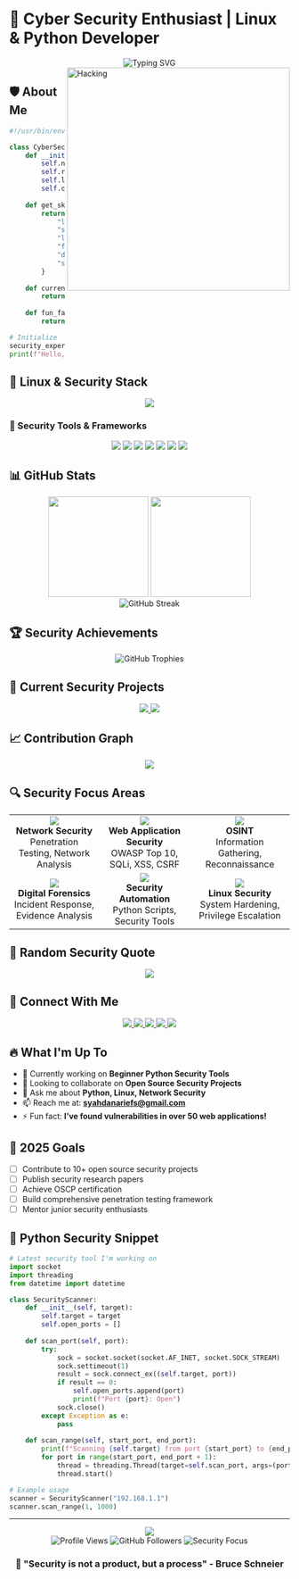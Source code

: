 # 🔐 Cyber Security Enthusiast | Linux & Python Developer

<div align="center">
  <img src="https://readme-typing-svg.demolab.com?font=Fira+Code&size=32&duration=2800&pause=2000&color=00FF41&center=true&vCenter=true&width=940&lines=Welcome+to+my+Digital+Fortress!;Penetration+Tester+%26+Security+Researcher;Linux+Enthusiast+%7C+Python+Developer;Securing+the+Digital+World+One+Line+at+a+Time" alt="Typing SVG" />
</div>

<img align="right" alt="Hacking" width="400" src="https://media.giphy.com/media/077i6AULCXc0FKTj9s/giphy.gif">

## 🛡️ About Me

```python
#!/usr/bin/env python3

class CyberSecurityEnthusiast:
    def __init__(self):
        self.name = "Syahdan"
        self.role = "Cyber Security Enthusiast"
        self.location = "Batam, Indonesia"
        self.current_work = "Network Security"
        
    def get_skills(self):
        return {
            "languages": ["Python", "Bash", "C", "JavaScript", "Go"],
            "security_tools": ["Metasploit", "Nmap", "Burp Suite", "Wireshark", "OWASP ZAP"],
            "linux_distros": ["Kali Linux", "Parrot OS", "Ubuntu", "Arch Linux"],
            "frameworks": ["Django", "Flask", "Scapy", "Requests"],
            "databases": ["PostgreSQL", "MongoDB", "SQLite"],
            "specializations": ["Network Security", "Web App Security", "OSINT", "Forensics"]
        }
    
    def current_focus(self):
        return "Building security automation tools and learning advanced penetration testing"
    
    def fun_fact(self):
        return "I can hack into systems faster than I can make coffee ☕"

# Initialize
security_expert = CyberSecurityEnthusiast()
print(f"Hello, I'm {security_expert.name}!")
```

## 🐧 Linux & Security Stack

<div align="center">
  <img src="https://skillicons.dev/icons?i=python,bash,linux,kali,ubuntu,c,go,javascript,django,flask,postgresql,mongodb,git,docker,aws&perline=8" />
</div>

### 🔧 Security Tools & Frameworks
<div align="center">
  <img src="https://img.shields.io/badge/Metasploit-FF6B6B?style=for-the-badge&logo=metasploit&logoColor=white" />
  <img src="https://img.shields.io/badge/Nmap-4682B4?style=for-the-badge&logo=nmap&logoColor=white" />
  <img src="https://img.shields.io/badge/Burp%20Suite-FF6633?style=for-the-badge&logo=burpsuite&logoColor=white" />
  <img src="https://img.shields.io/badge/Wireshark-1679A7?style=for-the-badge&logo=wireshark&logoColor=white" />
  <img src="https://img.shields.io/badge/OWASP-000000?style=for-the-badge&logo=owasp&logoColor=white" />
  <img src="https://img.shields.io/badge/Kali%20Linux-557C94?style=for-the-badge&logo=kalilinux&logoColor=white" />
  <img src="https://img.shields.io/badge/Parrot%20OS-87CEEB?style=for-the-badge&logo=parrotsecurity&logoColor=white" />
</div>

## 📊 GitHub Stats

<div align="center">
  <img height="180em" src="https://github-readme-stats.vercel.app/api?username=SyahdanAriefS&show_icons=true&theme=chartreuse-dark&include_all_commits=true&count_private=true&bg_color=0d1117&title_color=00ff41&text_color=ffffff&icon_color=00ff41&border_color=00ff41"/>
  <img height="180em" src="https://github-readme-stats.vercel.app/api/top-langs/?username=SyahdanAriefS&layout=compact&langs_count=8&theme=chartreuse-dark&bg_color=0d1117&title_color=00ff41&text_color=ffffff&border_color=00ff41"/>
</div>

<div align="center">
  <img src="https://github-readme-streak-stats.herokuapp.com/?user=SyahdanAriefS&theme=chartreuse-dark&background=0d1117&border=00ff41&stroke=00ff41&ring=00ff41&fire=00ff41&currStreakLabel=00ff41" alt="GitHub Streak" />
</div>

## 🏆 Security Achievements

<div align="center">
  <img src="https://github-profile-trophy.vercel.app/?username=SyahdanAriefS&theme=matrix&no-frame=true&row=1&column=7&title=MultiLanguage,Repositories,Commits,PullRequest,Reviews,Issues,Followers" alt="GitHub Trophies" />
</div>

## 🎯 Current Security Projects

<div align="center">
  <a href="https://github.com/SyahdanAriefS/security-scanner">
    <img src="https://github-readme-stats.vercel.app/api/pin/?username=SyahdanAriefS&repo=Autofill-google-form-use-selenium&theme=chartreuse-dark&bg_color=0d1117&title_color=00ff41&text_color=ffffff&border_color=00ff41" />
  </a>
  <a href="https://github.com/SyahdanAriefS/python-pentesting-tools">
    <img src="https://github-readme-stats.vercel.app/api/pin/?username=SyahdanAriefS&repo=Cryptography-use-Caesar-algorithm&theme=chartreuse-dark&bg_color=0d1117&title_color=00ff41&text_color=ffffff&border_color=00ff41" />
  </a>
</div>

## 📈 Contribution Graph

<div align="center">
  <img src="https://github-readme-activity-graph.vercel.app/graph?username=SyahdanAriefS&theme=chartreuse-dark&bg_color=0d1117&color=00ff41&line=00ff41&point=ffffff&area=true&hide_border=true" />
</div>

## 🔍 Security Focus Areas

<div align="center">
  <table>
    <tr>
      <td align="center" width="200px">
        <img src="https://img.shields.io/badge/Network%20Security-FF6B6B?style=for-the-badge&logo=shield&logoColor=white" />
        <br><strong>Network Security</strong>
        <br>Penetration Testing, Network Analysis
      </td>
      <td align="center" width="200px">
        <img src="https://img.shields.io/badge/Web%20Security-4ECDC4?style=for-the-badge&logo=web&logoColor=white" />
        <br><strong>Web Application Security</strong>
        <br>OWASP Top 10, SQLi, XSS, CSRF
      </td>
      <td align="center" width="200px">
        <img src="https://img.shields.io/badge/OSINT-45B7D1?style=for-the-badge&logo=search&logoColor=white" />
        <br><strong>OSINT</strong>
        <br>Information Gathering, Reconnaissance
      </td>
    </tr>
    <tr>
      <td align="center" width="200px">
        <img src="https://img.shields.io/badge/Forensics-9B59B6?style=for-the-badge&logo=microscope&logoColor=white" />
        <br><strong>Digital Forensics</strong>
        <br>Incident Response, Evidence Analysis
      </td>
      <td align="center" width="200px">
        <img src="https://img.shields.io/badge/Automation-E67E22?style=for-the-badge&logo=robot&logoColor=white" />
        <br><strong>Security Automation</strong>
        <br>Python Scripts, Security Tools
      </td>
      <td align="center" width="200px">
        <img src="https://img.shields.io/badge/Linux%20Security-2ECC71?style=for-the-badge&logo=linux&logoColor=white" />
        <br><strong>Linux Security</strong>
        <br>System Hardening, Privilege Escalation
      </td>
    </tr>
  </table>
</div>

## 🌟 Random Security Quote

<div align="center">
  <img src="https://quotes-github-readme.vercel.app/api?type=horizontal&theme=chartreuse-dark&bg_color=0d1117&border_color=00ff41" />
</div>

## 🤝 Connect With Me

<div align="center">
  <a href="https://www.linkedin.com/in/syahdan-arief-9ba475344/">
    <img src="https://img.shields.io/badge/LinkedIn-0077B5?style=for-the-badge&logo=linkedin&logoColor=white" />
  </a>
  <a href="https://twitter.com/yourhandle">
    <img src="https://img.shields.io/badge/Twitter-1DA1F2?style=for-the-badge&logo=twitter&logoColor=white" />
  </a>
  <a href="mailto:syahdanariefs@gmail.com">
    <img src="https://img.shields.io/badge/Email-D14836?style=for-the-badge&logo=gmail&logoColor=white" />
  </a>
  <a href="https://yourportfolio.com">
    <img src="https://img.shields.io/badge/Portfolio-FF5722?style=for-the-badge&logo=google-chrome&logoColor=white" />
  </a>
  <a href="https://medium.com/@yourusername">
    <img src="https://img.shields.io/badge/Medium-12100E?style=for-the-badge&logo=medium&logoColor=white" />
  </a>
</div>

## 🔥 What I'm Up To

- 🔭 Currently working on **Beginner Python Security Tools**
- 👯 Looking to collaborate on **Open Source Security Projects**
- 💬 Ask me about **Python, Linux, Network Security**
- 📫 Reach me at: **syahdanariefs@gmail.com**
- ⚡ Fun fact: **I've found vulnerabilities in over 50 web applications!**

## 🎯 2025 Goals

- [ ] Contribute to 10+ open source security projects
- [ ] Publish security research papers
- [ ] Achieve OSCP certification
- [ ] Build comprehensive penetration testing framework
- [ ] Mentor junior security enthusiasts

## 🐍 Python Security Snippet

```python
# Latest security tool I'm working on
import socket
import threading
from datetime import datetime

class SecurityScanner:
    def __init__(self, target):
        self.target = target
        self.open_ports = []
    
    def scan_port(self, port):
        try:
            sock = socket.socket(socket.AF_INET, socket.SOCK_STREAM)
            sock.settimeout(1)
            result = sock.connect_ex((self.target, port))
            if result == 0:
                self.open_ports.append(port)
                print(f"Port {port}: Open")
            sock.close()
        except Exception as e:
            pass
    
    def scan_range(self, start_port, end_port):
        print(f"Scanning {self.target} from port {start_port} to {end_port}")
        for port in range(start_port, end_port + 1):
            thread = threading.Thread(target=self.scan_port, args=(port,))
            thread.start()

# Example usage
scanner = SecurityScanner("192.168.1.1")
scanner.scan_range(1, 1000)
```

---

<div align="center">
  <img src="https://capsule-render.vercel.app/api?type=waving&color=gradient&customColorList=0,2,2,5,30&height=100&section=footer&text=Stay%20Secure!&fontSize=16&fontColor=00ff41&animation=twinkling" />
</div>

<div align="center">
  <img src="https://komarev.com/ghpvc/?username=SyahdanAriefS&label=Profile%20Views&color=brightgreen&style=flat" alt="Profile Views" />
  <img src="https://img.shields.io/github/followers/SyahdanAriefS?label=Followers&style=social" alt="GitHub Followers" />
  <img src="https://img.shields.io/badge/Security%20Focus-100%25-brightgreen?style=flat" alt="Security Focus" />
</div>

<div align="center">
  <h3>🔐 "Security is not a product, but a process" - Bruce Schneier</h3>
</div>
